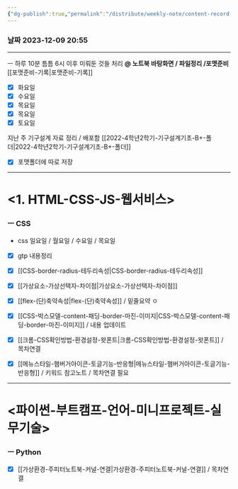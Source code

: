 ```yaml
---
{"dg-publish":true,"permalink":"/distribute/weekly-note/content-record-folder/2023-12-11-w2/","tags":["데일리-주간-기록"],"noteIcon":""}
---
```


### 날짜 2023-12-09 20:55



----
ㅡ
하루 10분 틈틈
6시 이후 미뤄둔 것들 처리
**@ 노트북 바탕화면 / 파일정리 /포맷준비**
	[[포맷준비-기록\|포맷준비-기록]]
- [x] 화요일
- [x] 수요일
- [x] 목요일 
- [x] 목요일
- [x] 토요일
	
지난 주 기구설계 자료 정리 / 배포함
	[[2022-4학년2학기-기구설계기초-B+-폴더\|2022-4학년2학기-기구설계기초-B+-폴더]]
- [x] 포맷폴더에 따로 저장

----
# <1. HTML-CSS-JS-웹서비스>


### ㅡ CSS
- css 일요일 / 월요일 / 수요일 / 목요일
	
- [x] gtp 내용정리 
- [x] [[CSS-border-radius-테두리속성\|CSS-border-radius-테두리속성]]
- [x] [[가상요소-가상선택자-차이점\|가상요소-가상선택자-차이점]] 
- [x] [[flex-(단)축약속성\|flex-(단)축약속성]] / 밑줄요약 ㅇ
- [x] [[CSS-박스모델-content-패딩-border-마진-이미지\|CSS-박스모델-content-패딩-border-마진-이미지]] / 내용 업데이트
- [x] [[크롬-CSS확인방법-환경설정-왓폰트\|크롬-CSS확인방법-환경설정-왓폰트]] / 목차연결
- [x] [[메뉴스타일-햄버거아이콘-토글기능-반응형\|메뉴스타일-햄버거아이콘-토글기능-반응형]]  / 키워드 참고노트 / 목차연결 필요



---
# <파이썬-부트캠프-언어-미니프로젝트-실무기술>


### ㅡ Python
- [x] [[가상환경-주피터노트북-커널-연결\|가상환경-주피터노트북-커널-연결]] / 목차연결